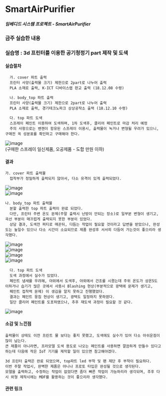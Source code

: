 # **SmartAirPurifier**

##### 임베디드 시스템 프로젝트 - SmartAirPurifier


### 금주 실습한 내용
### 실습명 : 3d 프린터를 이용한 공기청정기 part 제작 및 도색
#### 실습절차   
```
  가. cover 파트 출력   
  프린터 사양(출력물 크기) 제한으로 2part로 나누어 출력   
  PLA 소재로 출력, K-ICT 디바이스랩 판교 출력 (18.12.08 수령)    
```   
```
  나. body_top 파트 출력   
  프린터 사양(출력물 크기) 제한으로 2part로 나누어 출력   
  PLA 소재로 출력, 경기테크노파크 상상공작소 출력 (18.12.10 수령)    
```   
```
  다. top 파트 도색   
  스프레이 페인트 이용하여 도색하며, 1차 도색후, 클리어 페인트로 마감 처리 예정
  주의 사항으로는 벤젠이 함유된 스프레이 이용시, 출력물이 녹거나 변형될 우려가 있으니, 구매전 꼭 성분표를 확인하고 구매해야 한다.   
```   
![image](https://user-images.githubusercontent.com/33712754/49710360-3d562480-fc7c-11e8-8413-efb6855e87e2.png)   
(구매한 스프레이 일신제품, 오공제품 - 도합 만원 이하)   


         
#### 결과   
```
가. cover 파트 출력물   
  접착부가 정밀하게 출력되지 않아서, 다소 유격이 있게 출력되었다.
```
![image](https://user-images.githubusercontent.com/33712754/49710087-c704f280-fc7a-11e8-972f-d3186d534308.png)   
![image](https://user-images.githubusercontent.com/33712754/49710089-c9ffe300-fc7a-11e8-9e18-7e8caa38cdc0.png)
         
```
나. body_top 파트 출력물  
  분할 출력한 top 파트 출력이 완료 되었다.   
  다만, 프린터 주변 온도 문제(주말 출력시 난방이 안되는 장소)로 일부분 변형이 생기고, 곡선 부분이 매끄럽게 출력되지 못한 부분이 있었다.   
  상담 결과, 도색전 퍼티로 매꾼뒤, 다듬는 작업이 필요할 것이라고 답변을 받았으나, 완성도는 높일수 있으나 다소 시간이 소요되므로 제품 완성후 서서히 다듬어 가는것이 좋으리라 생각했다.
```
![image](https://user-images.githubusercontent.com/33712754/49710201-675b1700-fc7b-11e8-8f6a-49b221d968ac.png)   
![image](https://user-images.githubusercontent.com/33712754/49710206-6aee9e00-fc7b-11e8-9194-22021cea2212.png)   
![image](https://user-images.githubusercontent.com/33712754/49710210-704be880-fc7b-11e8-8044-4179001c96e1.png)   
![image](https://user-images.githubusercontent.com/33712754/49710211-72ae4280-fc7b-11e8-928b-b6d849a63527.png)      
   
```
  다. top 파트 도색   
  도색 과정에서 실수가 있었다.   
  페인트 냄새를 우려해, 야외에서 도색후, 야외에서 건조를 시켰는데 주위 온도가 상온5도 이하거나 습기가 많은 곳에서 사용시 Blashing 현상(부분적으로 광택에 문제가 생기고,   
  페인트 접착력 문제) 이 생김을 알지 못하고 진행했었다.   
  결과는 페인트 뭉침 현상이 생기고, 광택도 일정하지 못하였다.   
  일단 클리어 페인트를 도포하였으나, 추후 재도색 과정이 필요할 것 같다.
```   
![image](https://user-images.githubusercontent.com/33712754/49710527-57dccd80-fc7d-11e8-95b0-80ee864f98a2.png)   
      
#### 소감 및 느낀점
```
출력물이 상태도 이전 프린트 물 보다는 좋지 못했고, 도색에도 실수가 있어 다소 아쉬운점이 많이 남는다.   
큰 제품이 아니라면, 프라모델 도색 용도로 나오는 페인트를 사용하면 깔끔하게 만들수 있다고 하는데 다음에 작은 IoT 기기를 제작할 일이 있으면 참고해야겠다.   

3d 프린터 출력은 완료 되었으며, top파트 led 부착 및 팬 제단 후 부착이 필요하다.
이번 주말 작업시, 완벽한 제품은 아니나 프로토 타입은 완성될 것으로 생각된다.   
모델을 출력하고, 수정하는 작업이 없었다면 좀더 빠른 작업이 가능하리라 생각되며, 추후 다시 외형 제작시에는 MDF를 활용하는 것이 좋으리라 생각했다.   
```
      
#### 관련 링크
```
```

